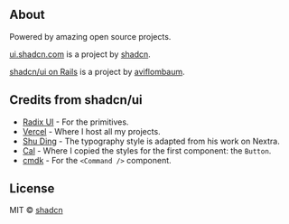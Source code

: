 ## About

<subtitle>Powered by amazing open source projects.</subtitle>

[ui.shadcn.com](https://ui.shadcn.com) is a project by [shadcn](https://shadcn.com).

[shadcn/ui on Rails](https://shadcn-ui-on-rails.avi.nyc) is a project by
[aviflombaum](https://avi.nyc).

## Credits from shadcn/ui

- [Radix UI](https://radix-ui.com) - For the primitives.
- [Vercel](https://vercel.com) - Where I host all my projects.
- [Shu Ding](https://shud.in) - The typography style is adapted from his work on Nextra.
- [Cal](https://cal.com) - Where I copied the styles for the first component: the `Button`.
- [cmdk](https://cmdk.paco.me) - For the `<Command />` component.

## License

MIT © [shadcn](https://shadcn.com)
